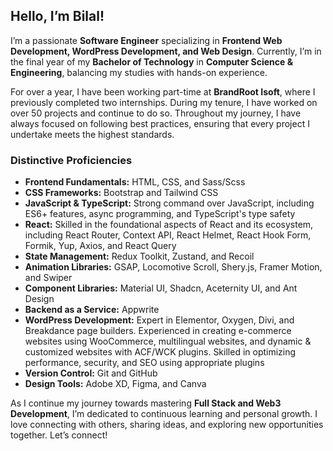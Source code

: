 ## Hello, I’m Bilal!

I’m a passionate **Software Engineer** specializing in **Frontend Web Development, WordPress Development, and Web Design**. Currently, I’m in the final year of my **Bachelor of Technology** in **Computer Science & Engineering**, balancing my studies with hands-on experience.

For over a year, I have been working part-time at **BrandRoot Isoft**, where I previously completed two internships. During my tenure, I have worked on over 50 projects and continue to do so. Throughout my journey, I have always focused on following best practices, ensuring that every project I undertake meets the highest standards.

### Distinctive Proficiencies

- **Frontend Fundamentals:** HTML, CSS, and Sass/Scss
- **CSS Frameworks:** Bootstrap and Tailwind CSS
- **JavaScript & TypeScript:** Strong command over JavaScript, including ES6+ features, async programming, and TypeScript's type safety
- **React:** Skilled in the foundational aspects of React and its ecosystem, including React Router, Context API, React Helmet, React Hook Form, Formik, Yup, Axios, and React Query
- **State Management:** Redux Toolkit, Zustand, and Recoil
- **Animation Libraries:** GSAP, Locomotive Scroll, Shery.js, Framer Motion, and Swiper
- **Component Libraries:** Material UI, Shadcn, Aceternity UI, and Ant Design
- **Backend as a Service:** Appwrite
- **WordPress Development:** Expert in Elementor, Oxygen, Divi, and Breakdance page builders. Experienced in creating e-commerce websites using WooCommerce, multilingual websites, and dynamic & customized websites with ACF/WCK plugins. Skilled in optimizing performance, security, and SEO using appropriate plugins
- **Version Control:** Git and GitHub
- **Design Tools:** Adobe XD, Figma, and Canva

As I continue my journey towards mastering **Full Stack and Web3 Development**, I’m dedicated to continuous learning and personal growth. I love connecting with others, sharing ideas, and exploring new opportunities together. Let’s connect!
